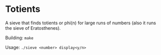 # Totients
A sieve that finds totients or phi(n) for large runs of numbers (also it runs the sieve of Eratosthenes).

Building: `make`

Usage: `./sieve <number> display<y/n>`

